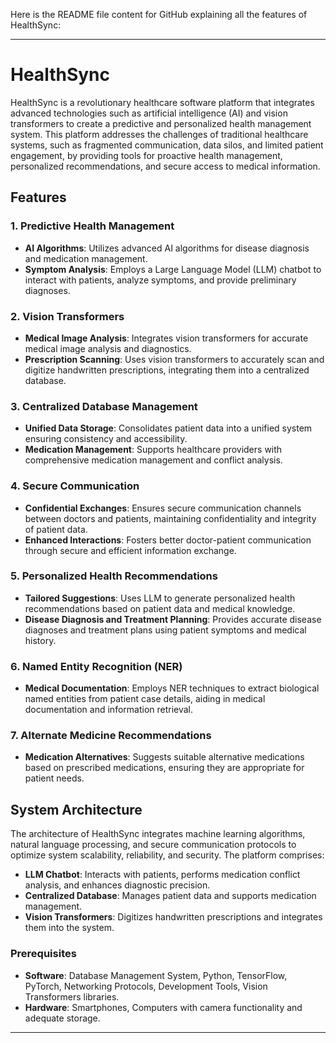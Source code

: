Here is the README file content for GitHub explaining all the features of HealthSync:

---

# HealthSync

HealthSync is a revolutionary healthcare software platform that integrates advanced technologies such as artificial intelligence (AI) and vision transformers to create a predictive and personalized health management system. This platform addresses the challenges of traditional healthcare systems, such as fragmented communication, data silos, and limited patient engagement, by providing tools for proactive health management, personalized recommendations, and secure access to medical information.

## Features

### 1. Predictive Health Management
- **AI Algorithms**: Utilizes advanced AI algorithms for disease diagnosis and medication management.
- **Symptom Analysis**: Employs a Large Language Model (LLM) chatbot to interact with patients, analyze symptoms, and provide preliminary diagnoses.

### 2. Vision Transformers
- **Medical Image Analysis**: Integrates vision transformers for accurate medical image analysis and diagnostics.
- **Prescription Scanning**: Uses vision transformers to accurately scan and digitize handwritten prescriptions, integrating them into a centralized database.

### 3. Centralized Database Management
- **Unified Data Storage**: Consolidates patient data into a unified system ensuring consistency and accessibility.
- **Medication Management**: Supports healthcare providers with comprehensive medication management and conflict analysis.

### 4. Secure Communication
- **Confidential Exchanges**: Ensures secure communication channels between doctors and patients, maintaining confidentiality and integrity of patient data.
- **Enhanced Interactions**: Fosters better doctor-patient communication through secure and efficient information exchange.

### 5. Personalized Health Recommendations
- **Tailored Suggestions**: Uses LLM to generate personalized health recommendations based on patient data and medical knowledge.
- **Disease Diagnosis and Treatment Planning**: Provides accurate disease diagnoses and treatment plans using patient symptoms and medical history.

### 6. Named Entity Recognition (NER)
- **Medical Documentation**: Employs NER techniques to extract biological named entities from patient case details, aiding in medical documentation and information retrieval.

### 7. Alternate Medicine Recommendations
- **Medication Alternatives**: Suggests suitable alternative medications based on prescribed medications, ensuring they are appropriate for patient needs.

## System Architecture

The architecture of HealthSync integrates machine learning algorithms, natural language processing, and secure communication protocols to optimize system scalability, reliability, and security. The platform comprises:

- **LLM Chatbot**: Interacts with patients, performs medication conflict analysis, and enhances diagnostic precision.
- **Centralized Database**: Manages patient data and supports medication management.
- **Vision Transformers**: Digitizes handwritten prescriptions and integrates them into the system.

### Prerequisites
- **Software**: Database Management System, Python, TensorFlow, PyTorch, Networking Protocols, Development Tools, Vision Transformers libraries.
- **Hardware**: Smartphones, Computers with camera functionality and adequate storage.



---

